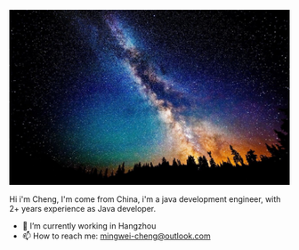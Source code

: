 ![Banner](https://raw.githubusercontent.com/mingwei-cheng/mingwei-cheng/master/banner.jpg)

Hi i'm Cheng, I'm come from China, i'm a java development engineer, with 2+ years experience as Java developer.

- 🔭 I’m currently working in Hangzhou
- 📫 How to reach me: mingwei-cheng@outlook.com

<!--
**mingwei-cheng/mingwei-cheng** is a ✨ _special_ ✨ repository because its `README.md` (this file) appears on your GitHub profile.

Here are some ideas to get you started:

- 🔭 I’m currently working on ...
- 🌱 I’m currently learning ...
- 👯 I’m looking to collaborate on ...
- 🤔 I’m looking for help with ...
- 💬 Ask me about ...
- 📫 How to reach me: ...
- 😄 Pronouns: ...
- ⚡ Fun fact: ...
-->
